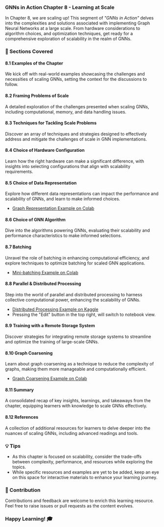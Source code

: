 ### GNNs in Action Chapter 8 - Learning at Scale

In Chapter 8, we are scaling up! This segment of _"GNNs in Action"_ delves into the complexities and solutions associated with implementing Graph Neural Networks at a large scale. From hardware considerations to algorithm choices, and optimization techniques, get ready for a comprehensive exploration of scalability in the realm of GNNs.

### 🧠 Sections Covered

#### 8.1 Examples of the Chapter
We kick off with real-world examples showcasing the challenges and necessities of scaling GNNs, setting the context for the discussions to follow.

#### 8.2 Framing Problems of Scale
A detailed exploration of the challenges presented when scaling GNNs, including computational, memory, and data handling issues.

#### 8.3 Techniques for Tackling Scale Problems
Discover an array of techniques and strategies designed to effectively address and mitigate the challenges of scale in GNN implementations.

#### 8.4 Choice of Hardware Configuration
Learn how the right hardware can make a significant difference, with insights into selecting configurations that align with scalability requirements.

#### 8.5 Choice of Data Representation
Explore how different data representations can impact the performance and scalability of GNNs, and learn to make informed choices.
- [Graph Representation Example on Colab](https://colab.research.google.com/drive/1hLYkN0SPj5eJCjR87EI_ykQ_HoS3N5RZ?usp=sharing)

#### 8.6 Choice of GNN Algorithm
Dive into the algorithms powering GNNs, evaluating their scalability and performance characteristics to make informed selections.

#### 8.7 Batching
Unravel the role of batching in enhancing computational efficiency, and explore techniques to optimize batching for scaled GNN applications.
- [Mini-batching Example on Colab](https://colab.research.google.com/drive/1bCXtvIOA_9dMuPeB9stehE7ZbEskQlDc?usp=sharing)

#### 8.8 Parallel & Distributed Processing
Step into the world of parallel and distributed processing to harness collective computational power, enhancing the scalability of GNNs.
- [Distributed Processing Example on Kaggle](https://www.kaggle.com/keitabr1/chapter-8-distributed-processing-with-2-gpus)
- Pressing the "Edit" button in the top right, will switch to notebook view.

#### 8.9 Training with a Remote Storage System
Discover strategies for integrating remote storage systems to streamline and optimize the training of large-scale GNNs.

#### 8.10 Graph Coarsening
Learn about graph coarsening as a technique to reduce the complexity of graphs, making them more manageable and computationally efficient.
- [Graph Coarsening Example on Colab](https://colab.research.google.com/drive/13q48oHdiS-vChKQ_1B5uduNzT9DToKib?usp=sharing)

#### 8.11 Summary
A consolidated recap of key insights, learnings, and takeaways from the chapter, equipping learners with knowledge to scale GNNs effectively.

#### 8.12 References
A collection of additional resources for learners to delve deeper into the nuances of scaling GNNs, including advanced readings and tools.

### 💡 Tips

- As this chapter is focused on scalability, consider the trade-offs between complexity, performance, and resources while exploring the topics.
- While specific resources and examples are yet to be added, keep an eye on this space for interactive materials to enhance your learning journey.

### 🙏 Contribution

Contributions and feedback are welcome to enrich this learning resource. Feel free to raise issues or pull requests as the content evolves.

### Happy Learning! 🎓

